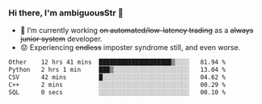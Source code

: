 ### Hi there, I'm ambiguou~~s~~Str 👋

<!--
**ambiguoustexture/ambiguoustexture** is a ✨ _special_ ✨ repository because its `README.md` (this file) appears on your GitHub profile.

Here are some ideas to get you started:
-->
- 🔭 I’m currently working ~~on automated/low-latency trading~~ as a ~~always junior system~~ developer.
- :worried: Experiencing ~~endless~~ imposter syndrome still, and even worse.

<!--START_SECTION:waka-->

```txt
Other    12 hrs 41 mins  ████████████████████▒░░░░   81.94 %
Python   2 hrs 1 min     ███▒░░░░░░░░░░░░░░░░░░░░░   13.04 %
CSV      42 mins         █░░░░░░░░░░░░░░░░░░░░░░░░   04.62 %
C++      2 mins          ░░░░░░░░░░░░░░░░░░░░░░░░░   00.29 %
SQL      0 secs          ░░░░░░░░░░░░░░░░░░░░░░░░░   00.10 %
```

<!--END_SECTION:waka-->
